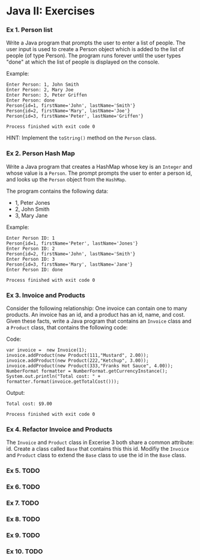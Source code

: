 # Java II: Exercises

### Ex 1. Person list
Write a Java program that prompts the user to enter a list of people. The user input is used to create a Person object which is added
to the list of people (of type Person).  The program runs forever until the user types "done" at which the list of 
people is displayed on the console.

Example:
```
Enter Person: 1, John Smith
Enter Person: 2, Mary Joe
Enter Person: 3, Peter Griffen
Enter Person: done
Person{id=1, firstName='John', lastName='Smith'}
Person{id=2, firstName='Mary', lastName='Joe'}
Person{id=3, firstName='Peter', lastName='Griffen'}

Process finished with exit code 0
```
HINT: Implement the `toString()` method on the `Person` class.

### Ex 2. Person Hash Map
Write a Java program that creates a HashMap whose key is an `Integer` and whose value is a `Person`.
The prompt prompts the user to enter a person id, and looks up the `Person` object from the `HashMap`.

The program contains the following data:
- 1, Peter Jones
- 2, John Smith
- 3, Mary Jane

Example:
```
Enter Person ID: 1
Person{id=1, firstName='Peter', lastName='Jones'}
Enter Person ID: 2
Person{id=2, firstName='John', lastName='Smith'}
Enter Person ID: 3
Person{id=3, firstName='Mary', lastName='Jane'}
Enter Person ID: done

Process finished with exit code 0
```

### Ex 3. Invoice and Products
Consider the following relationship: One invoice can contain one to many products. An 
invoice has an id, and a product has an id, name, and cost. Given these facts, write a 
Java program that contains an `Invoice` class and a `Product` class,  that contains the 
following code:

Code:
```
var invoice =  new Invoice(1);
invoice.addProduct(new Product(111,"Mustard", 2.00));
invoice.addProduct(new Product(222,"Ketchup", 3.00));
invoice.addProduct(new Product(333,"Franks Hot Sauce", 4.00));
NumberFormat formatter = NumberFormat.getCurrencyInstance();
System.out.println("Total cost: " + formatter.format(invoice.getTotalCost()));
```

Output:
```
Total cost: $9.00

Process finished with exit code 0
```

### Ex 4. Refactor Invoice and Products
The `Invoice` and `Product` class in Excerise 3 both share a common attribute: id.  Create a 
class called `Base` that contains this this id.  Modifiy the `Invoice` and `Product` class to
extend the `Base` class to use the id in the `Base` class.



### Ex 5. TODO

### Ex 6. TODO

### Ex 7. TODO

### Ex 8. TODO

### Ex 9. TODO

### Ex 10. TODO